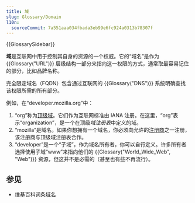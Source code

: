 ```yaml
---
title: 域
slug: Glossary/Domain
l10n:
  sourceCommit: 7a551aaa034fbada3eb99e6fc924a0313b78307f
---
```


{{GlossarySidebar}}

**域**是互联网中用于控制其自身的资源的一个权威。它的“域名”是作为 {{Glossary("URL")}} 层级结构一部分来指向这一权限的方式，通常取最容易记住的部分，比如品牌名称。

完全限定域名（FQDN）包含通过互联网的 {{Glossary("DNS")}} 系统明确查找该权限所需的所有部分。

例如，在“developer.mozilla.org”中：

1. “org”称为[顶级域](https://zh.wikipedia.org/wiki/Top-頂級域)。它们作为互联网标准由 IANA 注册。在这里，“org”表示“organization”，是一个在顶级*域注册表*中定义的域。
2. “mozilla”是域名。如果你想拥有一个域名，你必须向允许的[注册商](https://zh.wikipedia.org/wiki/域名注册商)之一注册，该注册商与顶级域注册表合作。
3. “developer”是一个“子域”，作为域名所有者，你可以自行定义。许多所有者选择使用子域“www”来指向他们的 {{Glossary("World_Wide_Web", "Web")}} 资源，但这并不是必需的（甚至也有些不再流行）。

## 参见

- 维基百科词条[域名](https://zh.wikipedia.org/wiki/域名)
